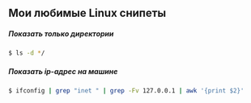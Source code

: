 ## Мои любимые Linux снипеты

##### Показать только директории

```bash
$ ls -d */
```

##### Показать ip-адрес на машине

```bash
$ ifconfig | grep "inet " | grep -Fv 127.0.0.1 | awk '{print $2}'
```
